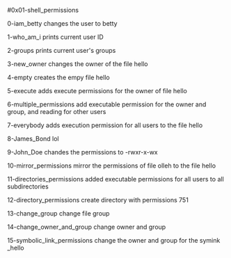 #0x01-shell_permissions

0-iam_betty changes the user to betty

1-who_am_i prints current user ID

2-groups prints current user's groups

3-new_owner changes the owner of the file hello

4-empty creates the empy file hello

5-execute adds execute permissions for the owner of file hello

6-multiple_permissions add executable permission for the owner and group, and reading for other users

7-everybody adds execution permission for all users to the file hello

8-James_Bond lol

9-John_Doe chandes the permissions to -rwxr-x-wx

10-mirror_permissions mirror the permissions of file olleh to the file hello

11-directories_permissions added executable permissions for all users to all subdirectories

12-directory_permissions create directory with permissions 751

13-change_group change file group

14-change_owner_and_group change owner and group

15-symbolic_link_permissions change the owner and group for the symink _hello